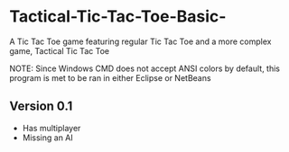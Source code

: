 # Tactical-Tic-Tac-Toe-Basic-
A Tic Tac Toe game featuring regular Tic Tac Toe and a more complex game, Tactical Tic Tac Toe

NOTE: Since Windows CMD does not accept ANSI colors by default, this program is met to be ran in 
either Eclipse or NetBeans

## Version 0.1
- Has multiplayer
- Missing an AI 
